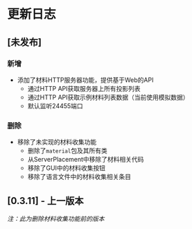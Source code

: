 # 更新日志

## [未发布]

### 新增
- 添加了材料HTTP服务器功能，提供基于Web的API
  - 通过HTTP API获取服务器上所有投影列表
  - 通过HTTP API获取示例材料列表数据（当前使用模拟数据）
  - 默认监听24455端口

### 删除
- 移除了未实现的材料收集功能
  - 删除了`material`包及其所有类
  - 从ServerPlacement中移除了材料相关代码
  - 移除了GUI中的材料收集按钮
  - 移除了语言文件中的材料收集相关条目

## [0.3.11] - 上一版本

*注：此为删除材料收集功能前的版本* 